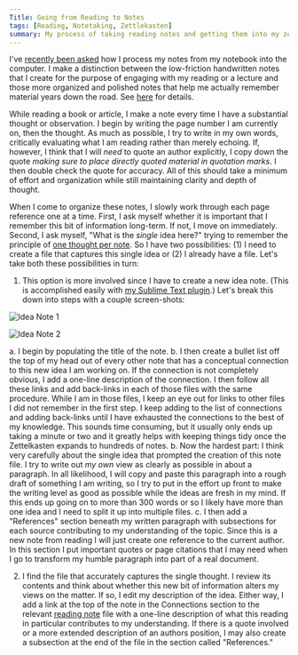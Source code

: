 ```yaml
---
Title: Going from Reading to Notes
tags: [Reading, Notetaking, Zettlekasten]
summary: My process of taking reading notes and getting them into my zettlekasten.
---
```



I've [recently been asked](http://zettelkasten.de/posts/getting-started/#comments) how I process my notes from my notebook into the
computer.  I make a distinction between the low-friction
handwritten notes that I create for the purpose of engaging with my
reading or a lecture and those more organized and polished notes
that help me actually remember material years down the road.  See
[here](http://dansheffler.com/blog/2014-07-21-two-goals-of-note-taking/) for details.

While reading a book or article, I make a note every time I have a
substantial thought or observation.  I begin by writing the page
number I am currently on, then the thought.  As much as possible, I
try to write in my own words, critically evaluating what I am
reading rather than merely echoing.  If, however, I think that I
will *need* to quote an author explicitly, I copy down the quote
*making sure to place directly quoted material in quotation marks*.
I then double check the quote for accuracy.  All of this should
take a minimum of effort and organization while still maintaining
clarity and depth of thought.

When I come to organize these notes, I slowly work through each
page reference one at a time.  First, I ask myself whether it is
important that I remember this bit of information long-term.  If
not, I move on immediately.  Second, I ask myself, "What is the
*single* idea here?" trying to remember the principle of [one
thought per note](http://dansheffler.com/blog/2015-08-05-one-thought-per-note/). So I have two possibilities: (1) I need to
create a file that captures this single idea or (2) I already have
a file.  Let's take both these possibilities in turn:

1. This option is more involved since I have to create a new idea
   note.  (This is accomplished easily with [my Sublime Text
   plugin](http://dansheffler.com/blog/2015-05-11-my-zettelkasten-in-sublime/).)  Let's break this down into steps with a couple
   screen-shots:

![Idea Note 1](http://dansheffler.com/images/Plato_-_Tripartition_-_Internal_Conflict_md_—_Notes1.png)

![Idea Note 2](http://dansheffler.com/images/Plato_-_Tripartition_-_Internal_Conflict_md_—_Notes2.png)

a. I begin by populating the title of the note.
b. I then create a bullet list off the top of my head out of every
   other note that has a conceptual connection to this new idea I
   am working on.  If the connection is not completely obvious, I
   add a one-line description of the connection.  I then follow all
   these links and add back-links in each of those files with the
   same procedure.  While I am in those files, I keep an eye out
   for links to other files I did not remember in the first step. I
   keep adding to the list of connections and adding back-links
   until I have exhausted the connections to the best of my
   knowledge.  This sounds time consuming, but it usually only ends
   up taking a minute or two and it greatly helps with keeping
   things tidy once the Zettelkasten expands to hundreds of notes.
b. Now the hardest part: I think very carefully about the single
   idea that prompted the creation of this note file.  I try to
   write out *my own* view as clearly as possible in about a
   paragraph.  In all likelihood, I will copy and paste this
   paragraph into a rough draft of something I am writing, so I try
   to put in the effort up front to make the writing level as good
   as possible while the ideas are fresh in my mind.  If this ends
   up going on to more than 300 words or so I likely have more than
   one idea and I need to split it up into multiple files.
c. I then add a "References" section beneath my written paragraph
   with subsections for each source contributing to my
   understanding of the topic.  Since this is a new note from
   reading I will just create one reference to the current author.
   In this section I put important quotes or page citations that I
   may need when I go to transform my humble paragraph into part of
   a real document.

2. I find the file that accurately captures the single thought.  I
   review its contents and think about whether this new bit of
   information alters my views on the matter.  If so, I edit my
   description of the idea.  Either way, I add a link at the top of
   the note in the Connections section to the relevant [reading
   note](http://dansheffler.com/blog/2015-08-10-reading-notes/)
   file with a one-line description of what this reading in
   particular contributes to my understanding.  If there is a quote
   involved or a more extended description of an authors position,
   I may also create a subsection at the end of the file in the
   section called "References."
